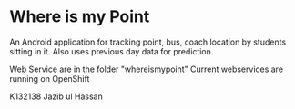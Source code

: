 # Where is my Point

An Android application for tracking point, bus, coach location by students sitting in it. Also uses previous day data for prediction.

Web Service are in the folder "whereismypoint"
Current webservices are running on OpenShift



K132138 Jazib ul Hassan
